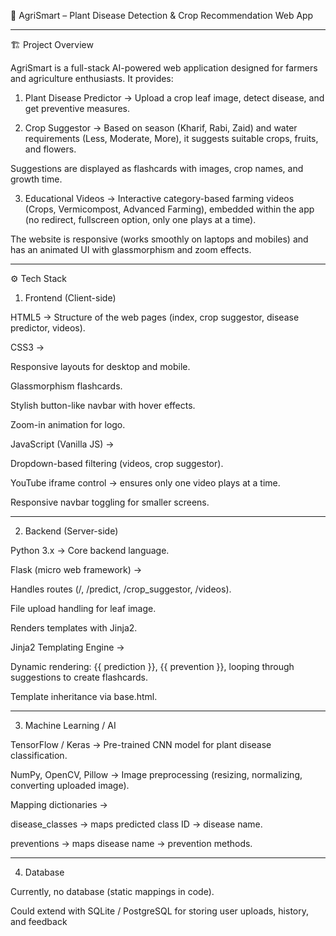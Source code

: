 🌱 AgriSmart – Plant Disease Detection & Crop Recommendation Web App


---

🏗 Project Overview

AgriSmart is a full-stack AI-powered web application designed for farmers and agriculture enthusiasts. It provides:

1. Plant Disease Predictor → Upload a crop leaf image, detect disease, and get preventive measures.


2. Crop Suggestor → Based on season (Kharif, Rabi, Zaid) and water requirements (Less, Moderate, More), it suggests suitable crops, fruits, and flowers.

Suggestions are displayed as flashcards with images, crop names, and growth time.



3. Educational Videos → Interactive category-based farming videos (Crops, Vermicompost, Advanced Farming), embedded within the app (no redirect, fullscreen option, only one plays at a time).



The website is responsive (works smoothly on laptops and mobiles) and has an animated UI with glassmorphism and zoom effects.


---

⚙️ Tech Stack

1. Frontend (Client-side)

HTML5 → Structure of the web pages (index, crop suggestor, disease predictor, videos).

CSS3 →

Responsive layouts for desktop and mobile.

Glassmorphism flashcards.

Stylish button-like navbar with hover effects.

Zoom-in animation for logo.


JavaScript (Vanilla JS) →

Dropdown-based filtering (videos, crop suggestor).

YouTube iframe control → ensures only one video plays at a time.

Responsive navbar toggling for smaller screens.




---

2. Backend (Server-side)

Python 3.x → Core backend language.

Flask (micro web framework) →

Handles routes (/, /predict, /crop_suggestor, /videos).

File upload handling for leaf image.

Renders templates with Jinja2.


Jinja2 Templating Engine →

Dynamic rendering: {{ prediction }}, {{ prevention }}, looping through suggestions to create flashcards.

Template inheritance via base.html.




---

3. Machine Learning / AI

TensorFlow / Keras → Pre-trained CNN model for plant disease classification.

NumPy, OpenCV, Pillow → Image preprocessing (resizing, normalizing, converting uploaded image).

Mapping dictionaries →

disease_classes → maps predicted class ID → disease name.

preventions → maps disease name → prevention methods.




---

4. Database

Currently, no database (static mappings in code).

Could extend with SQLite / PostgreSQL for storing user uploads, history, and feedback
